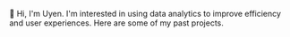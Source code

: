 👋 Hi, I'm Uyen. I'm interested in using data analytics to improve efficiency and user experiences. 
Here are some of my past projects.
